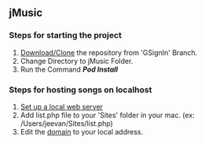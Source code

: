 ## jMusic

### Steps for starting the project
  1. [Download/Clone](https://github.com/JeevanEashwar/jMusic/tree/GSignIn) the repository from 'GSignIn' Branch.
  2. Change Directory to jMusic Folder.
  3. Run the Command **_Pod Install_**

### Steps for hosting songs on localhost
  1. [Set up a local web server](https://discussions.apple.com/docs/DOC-12034)
  2. Add list.php file to your 'Sites' folder in your mac. (ex: /Users/jeevan/Sites/list.php)
  3. Edit the [domain](https://github.com/JeevanEashwar/jMusic/blob/GSignIn/jMusic/ViewControllers/HomeViewController.swift#L37) to your local address.
